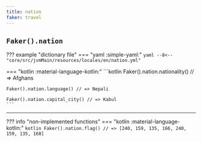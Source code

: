 ```yaml
---
title: nation
faker: travel
---
```


## `Faker().nation`

??? example "dictionary file"
    === "yaml :simple-yaml:"
        ```yaml
        --8<-- "core/src/jvmMain/resources/locales/en/nation.yml"
        ```

=== "kotlin :material-language-kotlin:"
    ```kotlin
    Faker().nation.nationality() // => Afghans

    Faker().nation.language() // => Nepali

    Faker().nation.capital_city() // => Kabul
    ```

---

??? info "non-implemented functions"
    === "kotlin :material-language-kotlin:"
        ```kotlin
        Faker().nation.flag() // => [240, 159, 135, 166, 240, 159, 135, 168]
        ```
